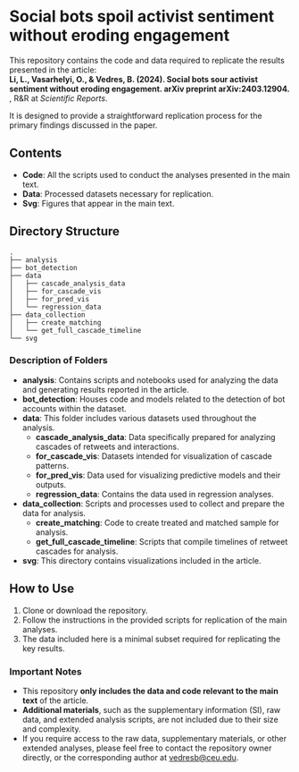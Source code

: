 # Social bots spoil activist sentiment without eroding engagement

This repository contains the code and data required to replicate the results presented in the article:  
**Li, L., Vasarhelyi, O., & Vedres, B. (2024). Social bots sour activist sentiment without eroding engagement. arXiv preprint arXiv:2403.12904.** , R&R at *Scientific Reports*.

It is designed to provide a straightforward replication process for the primary findings discussed in the paper.

## Contents

- **Code**: All the scripts used to conduct the analyses presented in the main text.
- **Data**: Processed datasets necessary for replication.
- **Svg**: Figures that appear in the main text.

## Directory Structure

```
.
├── analysis
├── bot_detection
├── data
│   ├── cascade_analysis_data
│   ├── for_cascade_vis
│   ├── for_pred_vis
│   └── regression_data
├── data_collection
│   ├── create_matching
│   └── get_full_cascade_timeline
└── svg
```

### Description of Folders

- **analysis**: Contains scripts and notebooks used for analyzing the data and generating results reported in the article.
- **bot_detection**: Houses code and models related to the detection of bot accounts within the dataset.
- **data**: This folder includes various datasets used throughout the analysis.
  - **cascade_analysis_data**: Data specifically prepared for analyzing cascades of retweets and interactions.
  - **for_cascade_vis**: Datasets intended for visualization of cascade patterns.
  - **for_pred_vis**: Data used for visualizing predictive models and their outputs.
  - **regression_data**: Contains the data used in regression analyses.
- **data_collection**: Scripts and processes used to collect and prepare the data for analysis.
  - **create_matching**: Code to create treated and matched sample for analysis.
  - **get_full_cascade_timeline**: Scripts that compile timelines of retweet cascades for analysis.
- **svg**: This directory contains visualizations included in the article.

## How to Use

1. Clone or download the repository.
2. Follow the instructions in the provided scripts for replication of the main analyses.
3. The data included here is a minimal subset required for replicating the key results.

### Important Notes

- This repository **only includes the data and code relevant to the main text** of the article.
- **Additional materials**, such as the supplementary information (SI), raw data, and extended analysis scripts, are not included due to their size and complexity.
- If you require access to the raw data, supplementary materials, or other extended analyses, please feel free to contact the repository owner directly, or the corresponding author at vedresb@ceu.edu.
